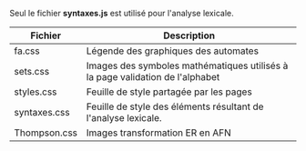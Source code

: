 ﻿Seul le fichier **syntaxes.js** est utilisé pour l'analyse lexicale.

Fichier | Description
------ | -----------
fa.css | Légende des graphiques des automates
sets.css | Images des symboles mathématiques utilisés à la page validation de l'alphabet
styles.css | Feuille de style partagée par les pages
syntaxes.css | Feuille de style des éléments résultant de l'analyse lexicale.
Thompson.css | Images transformation ER en AFN